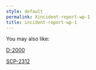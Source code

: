 ```yaml
---
style: default
permalink: Xincident-report-wp-1
title: incident-report-wp-1
---
```

You may also like:

[D-2000](http://scp-wiki.net/d-2000)

[SCP-2312](http://scp-wiki.net/scp-2312)
